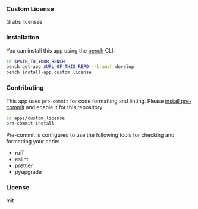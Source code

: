 ### Custom License

Grabs licenses

### Installation

You can install this app using the [bench](https://github.com/frappe/bench) CLI:

```bash
cd $PATH_TO_YOUR_BENCH
bench get-app $URL_OF_THIS_REPO --branch develop
bench install-app custom_license
```

### Contributing

This app uses `pre-commit` for code formatting and linting. Please [install pre-commit](https://pre-commit.com/#installation) and enable it for this repository:

```bash
cd apps/custom_license
pre-commit install
```

Pre-commit is configured to use the following tools for checking and formatting your code:

- ruff
- eslint
- prettier
- pyupgrade

### License

mit
